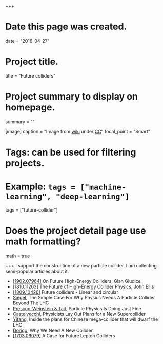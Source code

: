 +++
# Date this page was created.
date = "2016-04-27"

# Project title.
title = "Future colliders"

# Project summary to display on homepage.
summary = ""

[image]
  caption = "Image from [wiki](https://commons.wikimedia.org/wiki/File:FCC_schematic.png) under [CC](https://creativecommons.org/licenses/by-sa/4.0/deed.en)"
  focal_point = "Smart"

# Tags: can be used for filtering projects.
# Example: `tags = ["machine-learning", "deep-learning"]`
tags = ["future-collider"]

# Does the project detail page use math formatting?
math = true

+++
I support the construction of a new particle collider. I am collecting semi-popular articles about it.

* [[1902.07964]](https://arxiv.org/abs/1902.07964) On Future High-Energy Colliders, Gian Giudice
* [[1810.11263]](https://arxiv.org/abs/1810.11263) The Future of High-Energy Collider Physics, John Ellis
* [[1809.10426]](https://arxiv.org/abs/1809.10426) Future colliders - Linear and circular
* [Siegel](https://www.forbes.com/sites/startswithabang/2019/01/29/the-simple-case-for-why-physics-needs-a-particle-collider-beyond-the-lhc/#26b7c4927b43), The Simple Case For Why Physics Needs A Particle Collider Beyond The LHC
* [Prescod-Weinstein & Tait](https://slate.com/technology/2019/01/large-hadron-collider-failure-particle-physics-research.html), Particle Physics Is Doing Just Fine
* [Castelvecchi](https://www.scientificamerican.com/article/physicists-lay-out-plans-for-a-new-supercollider/), Physicists Lay Out Plans for a New Supercollider
* [Yifang](https://www.nature.com/articles/d41586-018-07492-w), Inside the plans for Chinese mega-collider that will dwarf the LHC
* [Dorigo](https://www.science20.com/tommaso_dorigo/why_we_need_a_new_collider-235940), Why We Need A New Collider
* [[1703.06079]](https://arxiv.org/abs/1703.06079) A Case for Future Lepton Colliders
